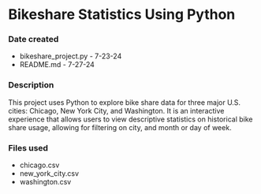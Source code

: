 # Bikeshare Statistics Using Python

### Date created

* bikeshare_project.py - 7-23-24  
* README.md - 7-27-24 

### Description

This project uses Python to explore bike share data for three major U.S. cities: Chicago, New York City, and Washington. It is an interactive experience that allows users to view descriptive statistics on historical bike share usage, allowing for filtering on city, and month or day of week.

### Files used
* chicago.csv
* new_york_city.csv
* washington.csv